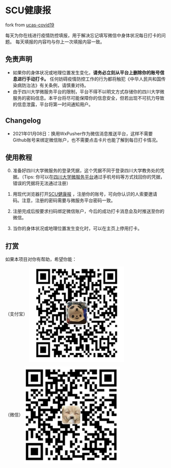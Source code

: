 # SCU健康报

fork from <a href= "https://github.com/IanSmith123/ucas-covid19" > ucas-covid19 </a>

每天为你在线进行疫情防控填报，用于解决忘记填写微信中身体状况每日打卡的问题。
每天填报的内容均与你上一次填报内容一致。

## 免责声明

- 如果你的身体状况或地理位置发生变化，**请务必立刻从平台上删除你的账号信息进行手动打卡。** 任何妨碍疫情防控工作的行为都将触犯《中华人民共和国传染病防治法》有关条例，请慎重对待。
- 由于四川大学微服务平台的限制，平台不得不以明文方式存储你的四川大学微服务的密码信息。本平台将尽可能保障你的信息安全，但若出现不可抗力导致的信息泄露，平台将第一时间通知用户。

## Changelog
- 2021年01月08日：换用WxPusher作为微信消息推送平台，这样不需要Github账号来绑定微信账户，也不需要点击卡片也能了解到每日打卡情况。

## 使用教程

0. 准备好四川大学微服务的登录凭据，这个凭据不同于登录四川大学教务处的凭据。（Tips: 你可以在[四川大学微服务平台](http://ua.scu.edu.cn/login)通过手机号码等方式找回你的凭据，错误的凭据将无法通过注册）

1. 用现代浏览器打开[SCU健康报](https://jkb.mrxiao.net/) ，注册你的账号，可向你认识的人索要邀请码。注意，注册的密码需要与微服务平台密码一致。

2. 注册完成后按要求扫码绑定微信账户，今后的成功打卡消息会及时推送至你的微信。

3. 当你的身体状况或地理位置发生变化时，可以在主页上停用打卡。


## 打赏

如果本项目对你有帮助，希望你能：

（支付宝）
<img src="https://raw.githubusercontent.com/MrZilinXiao/scu-jkb-online/master/scujkbapp/static/alipay.jpg" width = "300" alt="支付宝" align=center />

（微信）
<img src="https://raw.githubusercontent.com/MrZilinXiao/scu-jkb-online/master/scujkbapp/static/wechat.jpg" width = "300" alt="微信" align=center />


